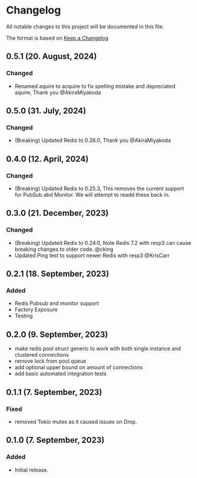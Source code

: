 # Changelog

All notable changes to this project will be documented in this file.

The format is based on [Keep a Changelog](https://keepachangelog.com/en/1.0.0/)

## 0.5.1 (20. August, 2024)
### Changed
- Renamed aquire to acquire to fix spelling mistake and depreciated aquire, Thank you @AkiraMiyakoda

## 0.5.0 (31. July, 2024)
### Changed
- (Breaking) Updated Redis to 0.26.0, Thank you @AkiraMiyakoda

## 0.4.0 (12. April, 2024)
### Changed
- (Breaking) Updated Redis to 0.25.3, This removes the current support for PubSub abd Monitor. We will attempt to readd these back in.

## 0.3.0 (21. December, 2023)
### Changed
- (Breaking) Updated Redis to 0.24.0, Note Redis 7.2 with resp3 can cause breaking changes to older code. @cking
- Updated Ping test to support newer Redis with resp3 @KrisCarr

## 0.2.1 (18. September, 2023)
### Added
- Redis Pubsub and monitor support
- Factory Exposure
- Testing 

## 0.2.0 (9. September, 2023)

- make redis pool struct generic to work with both single instance and clustered connections
- remove lock from pool queue
- add optional upper bound on amount of connections
- add basic automated integration tests

## 0.1.1 (7. September, 2023)

### Fixed

- removed Tokio mutex as it caused issues on Drop.

## 0.1.0 (7. September, 2023)

### Added

- Initial release.
